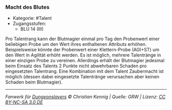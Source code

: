 <!---
Dies ist ein Fanwerk für DUNGEONSLAYERS © von Christian Kennig

Quellen:      [Dungeonslayers Grundregelwerk](https://dungeonslayers.net/download/Dungeonslayers4.pdf)
              [Talentbeschreibungen](https://www.f-space.de/ds4/tools-talentcards.html)
License:      [CC-BY-NC-SA 4.0](https://creativecommons.org/licenses/by-nc-sa/4.0/deed.de)
Richtlinien:  [Fanwerkrichtlinien](https://www.dungeonslayers.net/fanwerk-richtlinien/)
Autor:        Zauberlehrling
-->

### Macht des Blutes

- Kategorie: #Talent
- Zugangsstufen:
  - BLU 14 (III)

Pro Talentrang kann der Blutmagier einmal pro Tag den Probenwert einer beliebigen Probe um den Wert ihres enthaltenen Attributs erhöhen. Beispielsweise könnte der Probenwert einer Klettern-Probe (AGI+ST) um den Wert in Agilität erhöht werden. Es ist möglich, mehrere Talentränge in einer einzigen Probe zu vereinen. Allerdings erhält der Blutmagier jedesmal beim Einsatz des Talents 2 Punkte nicht abwehrbaren Schaden pro eingesetzten Talentrang. Eine Kombination mit dem Talent Zaubermacht ist möglich (dessen dabei eingesetzte Talentränge verursachen aber keinen Schaden beim Blutmagier).

---

_Fanwerk für [Dungeonslayers](https://www.dungeonslayers.net/) © Christian Kennig | Quelle: GRW | Lizenz: [CC BY-NC-SA 3.0 DE](https://creativecommons.org/licenses/by-nc-sa/3.0/de/)_
